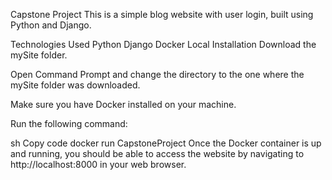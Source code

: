 Capstone Project
This is a simple blog website with user login, built using Python and Django.

Technologies Used
Python
Django
Docker
Local Installation
Download the mySite folder.

Open Command Prompt and change the directory to the one where the mySite folder was downloaded.

Make sure you have Docker installed on your machine.

Run the following command:

sh
Copy code
docker run CapstoneProject
Once the Docker container is up and running, you should be able to access the website by navigating to http://localhost:8000 in your web browser.
